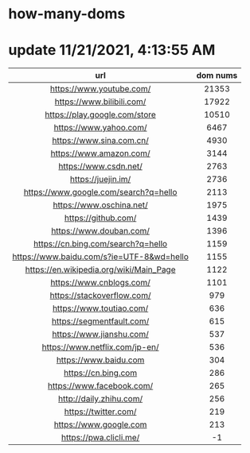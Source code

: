 # how-many-doms

# update 11/21/2021, 4:13:55 AM

url | dom nums
:-: | :-:
https://www.youtube.com/ | 21353
https://www.bilibili.com/ | 17922
https://play.google.com/store | 10510
https://www.yahoo.com/ | 6467
https://www.sina.com.cn/ | 4930
https://www.amazon.com/ | 3144
https://www.csdn.net/ | 2763
https://juejin.im/ | 2736
https://www.google.com/search?q=hello | 2113
https://www.oschina.net/ | 1975
https://github.com/ | 1439
https://www.douban.com/ | 1396
https://cn.bing.com/search?q=hello | 1159
https://www.baidu.com/s?ie=UTF-8&wd=hello | 1155
https://en.wikipedia.org/wiki/Main_Page | 1122
https://www.cnblogs.com/ | 1101
https://stackoverflow.com/ | 979
https://www.toutiao.com/ | 636
https://segmentfault.com/ | 615
https://www.jianshu.com/ | 537
https://www.netflix.com/jp-en/ | 536
https://www.baidu.com | 304
https://cn.bing.com | 286
https://www.facebook.com/ | 265
http://daily.zhihu.com/ | 256
https://twitter.com/ | 219
https://www.google.com | 213
https://pwa.clicli.me/ | -1
